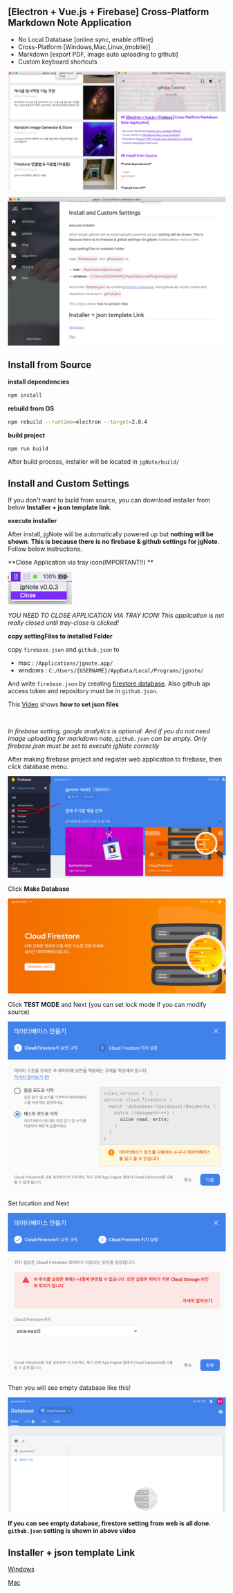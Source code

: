 ## [Electron + Vue.js + Firebase] Cross-Platform Markdown Note Application

- No Local Database [online sync, enable offline]
- Cross-Platform [Windows,Mac,Linux,(mobile)]
- Markdown [export PDF, image auto uploading to github]
- Custom keyboard shortcuts

![image.png](https://github.com/jgtonys/upload_test/blob/master/screenshot-Mon%20Aug%2012%202019%2015:24:12%20GMT%2B0900%20%28KST%29.png?raw=true)

![5C418357-0607-4E62-8AE5-65C71B194EE9.png](https://github.com/jgtonys/upload_test/blob/master/screenshot-Mon%20Aug%2012%202019%2015:24:29%20GMT%2B0900%20%28KST%29.png?raw=true)


## Install from Source

**install dependencies**

```bash
npm install
```

**rebuild from OS**

```bash
npm rebuild --runtime=electron --target=2.0.4
```

**build project**

```bash
npm run build
```

After build process, installer will be located in `jgNote/build/`


## Install and Custom Settings

If you don't want to build from source, you can download installer from below **Installer + json template link**.

**execute installer**

After install, jgNote will be automatically powered up but **nothing will be shown**. **This is because there is no firebase & github settings for jgNote**. Follow below instructions.

**Close Application via tray icon(IMPORTANT!!) **

![4C343A87-41B0-4C8A-9182-27711EB03D93.png](https://github.com/jgtonys/upload_test/blob/master/screenshot-Mon%20Aug%2012%202019%2017:01:51%20GMT%2B0900%20%28KST%29.png?raw=true)

*YOU NEED TO CLOSE APPLICATION VIA TRAY ICON! This application is not really closed until tray-close is clicked!*

**copy settingFiles to installed Folder**

copy `firebase.json` and `github.json` to

- mac : `/Applications/jgnote.app/`
- windows : `C:/Users/{USERNAME}/AppData/Local/Programs/jgnote/`

And write `firebase.json` by creating [firestore database](https://firebase.google.com). Also github api access token and repository must be in `github.json`.

This [Video](https://youtu.be/GZcl7ICXxlw) shows **how to set json files**

<br>

*In firebase setting, google analytics is optional. And if you do not need image uploading for markdown note, `github.json` can be empty. Only firebase.json must be set to execute jgNote correctly*

After making firebase project and register web application to firebase, then click database menu.

![image.png](https://github.com/jgtonys/upload_test/blob/master/screenshot-Mon%20Aug%2012%202019%2017:10:55%20GMT%2B0900%20%28KST%29.png?raw=true)

Click **Make Database**

![image.png](https://github.com/jgtonys/upload_test/blob/master/screenshot-Mon%20Aug%2012%202019%2017:11:32%20GMT%2B0900%20%28KST%29.png?raw=true)

Click **TEST MODE** and Next (you can set lock mode if you can modify source)

![image.png](https://github.com/jgtonys/upload_test/blob/master/screenshot-Mon%20Aug%2012%202019%2017:12:36%20GMT%2B0900%20%28KST%29.png?raw=true)

Set location and Next

![image.png](https://github.com/jgtonys/upload_test/blob/master/screenshot-Mon%20Aug%2012%202019%2017:14:49%20GMT%2B0900%20%28KST%29.png?raw=true)

Then you will see empty database like this!

![image.png](https://github.com/jgtonys/upload_test/blob/master/screenshot-Mon%20Aug%2012%202019%2017:16:25%20GMT%2B0900%20%28KST%29.png?raw=true)

**If you can see empty database, firestore setting from web is all done. `github.json` setting is shown in above video**



## Installer + json template Link

[Windows](https://drive.google.com/file/d/1Et2UXvV02zO-SvmB4x1e53wO27tDfT_m/view?usp=sharing)

[Mac](https://drive.google.com/file/d/15fPqdk-lGVUxnj7DWaLZQJrqjx8Tk0NX/view?usp=sharing)
